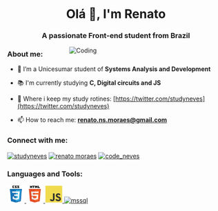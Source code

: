 

<h1 align="center">Olá 👋, I'm Renato</h1>
<h3 align="center">A passionate Front-end student from Brazil</h3>
<img align="right" alt="Coding" width="360" src="https://user-images.githubusercontent.com/127349682/223894211-60ec8e67-8497-4716-86d9-6e4088c21f7f.png">

         
                                       

<h3 align="left">About me:</h3>

- 🌱 I’m a Unicesumar student of **Systems Analysis and Development**

- 📚 I'm currently studying **C, Digital circuits and JS**

- 📝 Where i keep my study rotines: [https://twitter.com/studyneves](https://twitter.com/studyneves)

- 📫 How to reach me: **renato.ns.moraes@gmail.com**

<h3 align="left">Connect with me:</h3>
<p align="left">
<a href="https://twitter.com/studyneves" target="blank"><img align="center" src="https://raw.githubusercontent.com/rahuldkjain/github-profile-readme-generator/master/src/images/icons/Social/twitter.svg" alt="studyneves" height="30" width="40" /></a>
<a href="https://linkedin.com/in/renato moraes" target="blank"><img align="center" src="https://raw.githubusercontent.com/rahuldkjain/github-profile-readme-generator/master/src/images/icons/Social/linked-in-alt.svg" alt="renato moraes" height="30" width="40" /></a>
<a href="https://stackoverflow.com/users/code_neves" target="blank"><img align="center" src="https://raw.githubusercontent.com/rahuldkjain/github-profile-readme-generator/master/src/images/icons/Social/stack-overflow.svg" alt="code_neves" height="30" width="40" /></a>
</p>

<h3 align="left">Languages and Tools:</h3>
<p align="left"> <a href="https://www.w3schools.com/css/" target="_blank" rel="noreferrer"> <img src="https://raw.githubusercontent.com/devicons/devicon/master/icons/css3/css3-original-wordmark.svg" alt="css3" width="40" height="40"/> </a> <a href="https://www.w3.org/html/" target="_blank" rel="noreferrer"> <img src="https://raw.githubusercontent.com/devicons/devicon/master/icons/html5/html5-original-wordmark.svg" alt="html5" width="40" height="40"/> </a> <a href="https://developer.mozilla.org/en-US/docs/Web/JavaScript" target="_blank" rel="noreferrer"> <img src="https://raw.githubusercontent.com/devicons/devicon/master/icons/javascript/javascript-original.svg" alt="javascript" width="40" height="40"/> </a> <a href="https://www.microsoft.com/en-us/sql-server" target="_blank" rel="noreferrer"> <img src="https://www.svgrepo.com/show/303229/microsoft-sql-server-logo.svg" alt="mssql" width="40" height="40"/> </a> </p>




